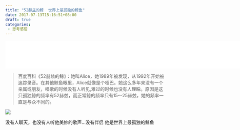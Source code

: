 ```yaml
---
title: "52赫兹的鲸  世界上最孤独的鲸鱼"
date: 2017-07-13T15:16:51+08:00
draft: true
categories:
 - 思考感悟
---
```


<p align = "center"><iframe frameborder="no" border="0" marginwidth="0" marginheight="0" width=830 height=86 src="//music.163.com/outchain/player?type=2&id=26130894&auto=1&height=66"></iframe></p>

> 百度百科《52赫兹的鲸》：她叫Alice，她1989年被发现，从1992年开始被追踪录音。在其他鲸鱼眼里，Alice就像是个哑巴。她这么多年来没有一个亲属或朋友，唱歌的时候没有人听见,难过的时候也没有人理睬。原因是这只孤独鲸的频率有52赫兹，而正常鲸的频率只有15～25赫兹，她的频率一直是与众不同的。

![](https://upload.wikimedia.org/wikipedia/commons/f/f7/Akblue52a_256_064c.jpg)

没有人聊天，也没有人听他美妙的歌声…没有伴侣 他是世界上最孤独的鲸鱼